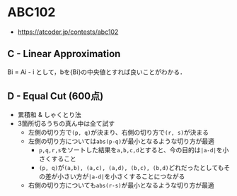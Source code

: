 # ABC102
* https://atcoder.jp/contests/abc102


## C - Linear Approximation
Bi = Ai - i として，bを{Bi}の中央値とすれば良いことがわかる．


## D - Equal Cut (600点)
* 累積和 & しゃくとり法
* 3箇所切るうちの真ん中は全て試す
  - 左側の切り方で`(p, q)`が決まり、右側の切り方で`(r, s)`が決まる
  - 左側の切り方については`abs(p-q)`が最小となるような切り方が最適
    - `p,q,r,s`をソートした結果を`a,b,c,d`とすると、今の目的は`|a-d|`を小さくすること
    - `(p, q)`が`(a,b), (a,c), (a,d), (b,c), (b,d)`どれだったとしてもその差が小さい方が`|a-d|`を小さくすることにつながる
  - 右側の切り方についても`abs(r-s)`が最小となるような切り方が最適
